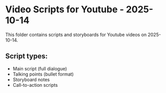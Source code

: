 # Video Scripts for Youtube - 2025-10-14

This folder contains scripts and storyboards for Youtube videos on 2025-10-14.

## Script types:
- Main script (full dialogue)
- Talking points (bullet format)
- Storyboard notes
- Call-to-action scripts
